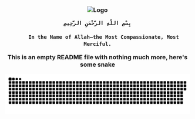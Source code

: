 <h3 align="center">
	<img src="https://raw.githubusercontent.com/mustafakhalaf-git/mustafakhalaf-git/main/Bismillah2.png" width="300" alt="Logo"/></br>
	
	بِسْمِ اللَّهِ الرَّحْمَنِ الرَّحِيمِ
		
		In the Name of Allah—the Most Compassionate, Most Merciful.

This is an empty README file with nothing much more, here's some snake

<img src="snake.svg">
</h3>
